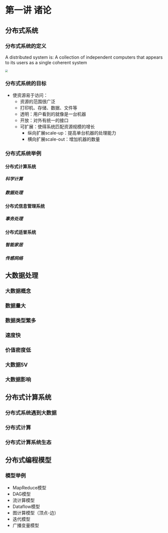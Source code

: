 # 第一讲 诸论

## 分布式系统

### 分布式系统的定义

A distributed system is: A collection of independent computers that appears to its users as a single coherent system

<img src="C:\Users\24850\OneDrive - stu.ecnu.edu.cn\ECNU\S4\设计思维\final\md pics\1.PNG" style="zoom: 50%;" />

### 分布式系统的目标

* 使资源易于访问：
  * 资源的范围很广泛
  * 打印机、存储、数据、文件等 
  * 透明：用户看到的就像是一台机器 
  * 开放：对外有统一的接口 
  * 可扩展：使得系统匹配资源规模的增长
    * 纵向扩展scale-up：提高单台机器的处理能力
    * 横向扩展scale-out：增加机器的数量

### 分布式系统举例

#### 分布式计算系统

##### 科学计算

##### 数据处理

#### 分布式信息管理系统

##### 事务处理

#### 分布式适普系统

##### 智能家居

##### 传感网络

## 大数据处理

### 大数据概念

### 数据量大

### 数据类型繁多

### 速度快

### 价值密度低

### 大数据5V

### 大数据影响

## 分布式计算系统

### 分布式系统遇到大数据

### 分布式计算

### 分布式计算系统生态

## 分布式编程模型

### 模型举例

* MapReduce模型
* DAG模型
* 流计算模型
* Dataflow模型
* 图计算模型（顶点-边）
* 迭代模型
* 广播变量模型